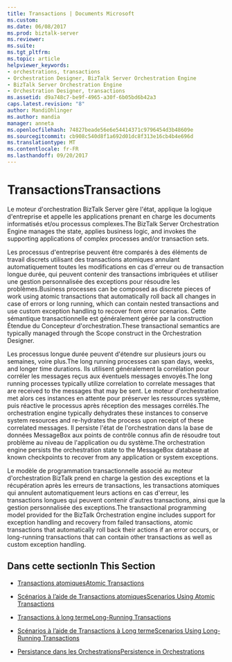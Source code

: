 ```yaml
---
title: Transactions | Documents Microsoft
ms.custom: 
ms.date: 06/08/2017
ms.prod: biztalk-server
ms.reviewer: 
ms.suite: 
ms.tgt_pltfrm: 
ms.topic: article
helpviewer_keywords:
- orchestrations, transactions
- Orchestration Designer, BizTalk Server Orchestration Engine
- BizTalk Server Orchestration Engine
- Orchestration Designer, transactions
ms.assetid: d9a748c7-be9f-4965-a30f-6b05bd6b42a3
caps.latest.revision: "8"
author: MandiOhlinger
ms.author: mandia
manager: anneta
ms.openlocfilehash: 74827beade56e6e54414371c9796454d3b48609e
ms.sourcegitcommit: cb908c540d8f1a692d01dc8f313e16cb4b4e696d
ms.translationtype: MT
ms.contentlocale: fr-FR
ms.lasthandoff: 09/20/2017
---
```

# <a name="transactions"></a><span data-ttu-id="e68b7-102">Transactions</span><span class="sxs-lookup"><span data-stu-id="e68b7-102">Transactions</span></span>
<span data-ttu-id="e68b7-103">Le moteur d'orchestration BizTalk Server gère l'état, applique la logique d'entreprise et appelle les applications prenant en charge les documents informatisés et/ou processus complexes.</span><span class="sxs-lookup"><span data-stu-id="e68b7-103">The BizTalk Server Orchestration Engine manages the state, applies business logic, and invokes the supporting applications of complex processes and/or transaction sets.</span></span>  
  
 <span data-ttu-id="e68b7-104">Les processus d'entreprise peuvent être comparés à des éléments de travail discrets utilisant des transactions atomiques annulant automatiquement toutes les modifications en cas d'erreur ou de transaction longue durée, qui peuvent contenir des transactions imbriquées et utiliser une gestion personnalisée des exceptions pour résoudre les problèmes.</span><span class="sxs-lookup"><span data-stu-id="e68b7-104">Business processes can be composed as discrete pieces of work using atomic transactions that automatically roll back all changes in case of errors or long running, which can contain nested transactions and use custom exception handling to recover from error scenarios.</span></span> <span data-ttu-id="e68b7-105">Cette sémantique transactionnelle est généralement gérée par la construction Étendue du Concepteur d'orchestration.</span><span class="sxs-lookup"><span data-stu-id="e68b7-105">These transactional semantics are typically managed through the Scope construct in the Orchestration Designer.</span></span>  
  
 <span data-ttu-id="e68b7-106">Les processus longue durée peuvent d'étendre sur plusieurs jours ou semaines, voire plus.</span><span class="sxs-lookup"><span data-stu-id="e68b7-106">The long running processes can span days, weeks, and longer time durations.</span></span> <span data-ttu-id="e68b7-107">Ils utilisent généralement la corrélation pour corréler les messages reçus aux éventuels messages envoyés.</span><span class="sxs-lookup"><span data-stu-id="e68b7-107">The long running processes typically utilize correlation to correlate messages that are received to the messages that may be sent.</span></span> <span data-ttu-id="e68b7-108">Le moteur d'orchestration met alors ces instances en attente pour préserver les ressources système, puis réactive le processus après réception des messages corrélés.</span><span class="sxs-lookup"><span data-stu-id="e68b7-108">The orchestration engine typically dehydrates these instances to conserve system resources and re-hydrates the process upon receipt of these correlated messages.</span></span> <span data-ttu-id="e68b7-109">Il persiste l'état de l'orchestration dans la base de données MessageBox aux points de contrôle connus afin de résoudre tout problème au niveau de l'application ou du système.</span><span class="sxs-lookup"><span data-stu-id="e68b7-109">The orchestration engine persists the orchestration state to the MessageBox database at known checkpoints to recover from any application or system exceptions.</span></span>  
  
 <span data-ttu-id="e68b7-110">Le modèle de programmation transactionnelle associé au moteur d'orchestration BizTalk prend en charge la gestion des exceptions et la récupération après les erreurs de transactions, les transactions atomiques qui annulent automatiquement leurs actions en cas d'erreur, les transactions longues qui peuvent contenir d'autres transactions, ainsi que la gestion personnalisée des exceptions.</span><span class="sxs-lookup"><span data-stu-id="e68b7-110">The transactional programming model provided for the BizTalk Orchestration engine includes support for exception handling and recovery from failed transactions, atomic transactions that automatically roll back their actions if an error occurs, or long-running transactions that can contain other transactions as well as custom exception handling.</span></span>  
  
## <a name="in-this-section"></a><span data-ttu-id="e68b7-111">Dans cette section</span><span class="sxs-lookup"><span data-stu-id="e68b7-111">In This Section</span></span>  
  
-   [<span data-ttu-id="e68b7-112">Transactions atomiques</span><span class="sxs-lookup"><span data-stu-id="e68b7-112">Atomic Transactions</span></span>](../core/atomic-transactions.md)  
  
-   [<span data-ttu-id="e68b7-113">Scénarios à l’aide de Transactions atomiques</span><span class="sxs-lookup"><span data-stu-id="e68b7-113">Scenarios Using Atomic Transactions</span></span>](../core/scenarios-using-atomic-transactions.md)  
  
-   [<span data-ttu-id="e68b7-114">Transactions à long terme</span><span class="sxs-lookup"><span data-stu-id="e68b7-114">Long-Running Transactions</span></span>](../core/long-running-transactions.md)  
  
-   [<span data-ttu-id="e68b7-115">Scénarios à l’aide de Transactions à Long terme</span><span class="sxs-lookup"><span data-stu-id="e68b7-115">Scenarios Using Long-Running Transactions</span></span>](../core/scenarios-using-long-running-transactions.md)  
  
-   [<span data-ttu-id="e68b7-116">Persistance dans les Orchestrations</span><span class="sxs-lookup"><span data-stu-id="e68b7-116">Persistence in Orchestrations</span></span>](../core/persistence-in-orchestrations.md)